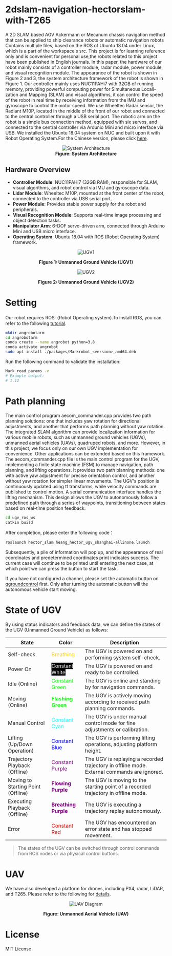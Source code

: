 # 2dslam-navigation-hectorslam-with-T265
A 2D SLAM based AGV Ackermann or Mecanum chassis navigation method that can be applied to ship clearance robots or automatic navigation robots
Contains multiple files, based on the ROS of Ubuntu 18.04 under Linux, which is a part of the workspace's src.
This project is for learning reference only and is convenient for personal use,the robots related to this project have been published in English journals.
In this paper, the hardware of our robot mainly consists of a controller module, radar module, power module, and visual recognition module. The appearance of the robot is shown in Figure 2 and 3,  the system architecture framework of the robot is shown in Figure 1.
Our controller mainly uses NUC11PAHi7 with 32GB of running memory, providing powerful computing power for Simultaneous Locali-zation and Mapping (SLAM) and visual algorithms, it can control the speed of the robot in real time by receiving information from the IMU and gyroscope to control the motor speed. We use Wheeltec Radar sensor, the Radiant M10P, located in the middle of the front of our robot and connected to the central controller through a USB serial port. The robotic arm on the robot is a simple bus connection method, equipped with six servos, and connected to the central controller via Ardunio Mini and micro interface via USB. We installed the Ubuntu 18.04 system on NUC and built upon it with Robot Operating System.For the Chinese version, please click [here](https://blog.csdn.net/qq_52529995/article/details/143632105?spm=1001.2014.3001.5502).
<div align="center">
  <img src="https://github.com/user-attachments/assets/5e3940cd-f5d2-4f6b-afd9-26e986ee74f2" alt="System Architecture" />
</div>

<div align="center"><b>Figure: System Architecture</b></div>


## Hardware Overview

- **Controller Module**: NUC11PAHi7 (32GB RAM), responsible for SLAM, visual algorithms, and robot control via IMU and gyroscope data.
- **Lidar Module**: Wheeltec M10P, mounted at the front center of the robot, connected to the controller via USB serial port.
- **Power Module**: Provides stable power supply for the robot and peripherals.
- **Visual Recognition Module**: Supports real-time image processing and object detection tasks.
- **Manipulator Arm**: 6-DOF servo-driven arm, connected through Arduino Mini and USB micro interface.
- **Operating System**: Ubuntu 18.04 with ROS (Robot Operating System) framework.
<p align="center">
  <img src="https://github.com/user-attachments/assets/08a78699-0f30-4a39-b25a-025b95593269" alt="UGV1" />
</p>
<p align="center"><b>Figure 1: Unmanned Ground Vehicle (UGV1)</b></p>

<p align="center">
  <img src="https://github.com/user-attachments/assets/6e535831-a10c-4e7c-b309-d15621b8f971" alt="UGV2" />
</p>
<p align="center"><b>Figure 2: Unmanned Ground Vehicle (UGV2)</b></p>



# Setting
Our robot requires ROS（Robot Operating system).To install ROS, you can refer to the following [tutorial](https://www.ros.org/).
```bash
mkdir angrobotarm
cd angrobotarm
conda create --name angrobot python=3.8
conda activate angrobot
sudo apt install ./packages/Markrobot_<version>_amd64.deb
```
Run the following command to validate the installation:
```bash
Mark_read_params -v
# Example output:
# 1.12
```

# Path planning
The main control program aecom_commander.cpp provides two path planning solutions: one that includes yaw rotation for directional adjustments, and another that performs path planning without yaw rotation.
The integrated SLAM algorithm can provide localization information for various mobile robots, such as unmanned ground vehicles (UGVs), unmanned aerial vehicles (UAVs), quadruped robots, and more. However, in this project, we focus only on our own UGV implementation for convenience. Other applications can be extended based on this framework.
The aecom_commander.cpp file is the main control program for the UGV, implementing a finite state machine (FSM) to manage navigation, path planning, and lifting operations. It provides two path planning methods: one with active yaw adjustment for precise orientation control, and another without yaw rotation for simpler linear movements. The UGV's position is continuously updated using tf transforms, while velocity commands are published to control motion. A serial communication interface handles the lifting mechanism. This design allows the UGV to autonomously follow a predefined path through a series of waypoints, transitioning between states based on real-time position feedback.

```bash
cd ugv_ros_ws
catkin build
```
After completion, please enter the following code：
```bash
roslaunch hector_slam heang_hector_ugv_shanghai-allinone.launch
```
Subsequently, a pile of information will pop up, and the appearance of real coordinates and predetermined coordinates print indicates success. The current case will continue to be printed until entering the next case, at which point we can press the button to start the task.

If you have not configured a channel, please set the automatic button on [qgroundcontrol](https://qgroundcontrol.com/) first. Only after turning the automatic button will the autonomous vehicle start moving.

# State of UGV

By using status indicators and feedback data, we can define the states of the UGV (Unmanned Ground Vehicle) as follows:

| State                              | Color                                                        | Description                                                                                  |
|-------------------------------------|--------------------------------------------------------------|----------------------------------------------------------------------------------------------|
| Self-check                          | <span style="color: #ffcc00;">Breathing</span>                | The UGV is powered on and performing system self-check.                                       |
| Power On                            | <span style="color: #ffffff; background-color: #000000;">Constant White</span> | The UGV is powered on and ready to be controlled.                                              |
| Idle (Online)                       | <span style="color: #00ff00;">Constant Green</span>           | The UGV is online and standing by for navigation commands.                                     |
| Moving (Online)                     | <span style="color: #00ff00; font-weight: bold;">Flashing Green</span> | The UGV is actively moving according to received path planning commands.                      |
| Manual Control                      | <span style="color: #00ffff;">Constant Cyan</span>            | The UGV is under manual control mode for fine adjustments or calibration.                     |
| Lifting (Up/Down Operation)         | <span style="color: #0000ff;">Constant Blue</span>            | The UGV is performing lifting operations, adjusting platform height.                          |
| Trajectory Playback (Offline)       | <span style="color: #800080;">Constant Purple</span>         | The UGV is replaying a recorded trajectory in offline mode. External commands are ignored.    |
| Moving to Starting Point (Offline)  | <span style="color: #800080; font-weight: bold;">Flowing Purple</span> | The UGV is moving to the starting point of a recorded trajectory in offline mode.             |
| Executing Playback (Offline)        | <span style="color: #800080; font-weight: bold;">Breathing Purple</span> | The UGV is executing a trajectory replay autonomously.                                       |
| Error                               | <span style="color: #ff0000;">Constant Red</span>            | The UGV has encountered an error state and has stopped movement.                              |

> The states of the UGV can be switched through control commands from ROS nodes or via physical control buttons.


# UAV
We have also developed a platform for drones, including PX4, radar, LiDAR, and T265. Please refer to the following for [details](https://blog.csdn.net/qq_52529995/article/details/143703573?spm=1001.2014.3001.5502).
<p align="center">
  <img src="https://github.com/user-attachments/assets/b3dcdcd7-4ec3-45df-b369-3dc188391a7f" alt="UAV Diagram" />
</p>
<p align="center"><b>Figure: Unmanned Aerial Vehicle (UAV)</b></p>





# License
MIT License
